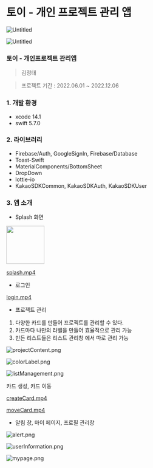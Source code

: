 # 토이 - 개인 프로젝트 관리 앱

![Untitled](%E1%84%90%E1%85%A9%E1%84%8B%E1%85%B5%20-%20%E1%84%80%E1%85%A2%E1%84%8B%E1%85%B5%E1%86%AB%20%E1%84%91%E1%85%B3%E1%84%85%E1%85%A9%E1%84%8C%E1%85%A6%E1%86%A8%E1%84%90%E1%85%B3%20%E1%84%80%E1%85%AA%E1%86%AB%E1%84%85%E1%85%B5%20%E1%84%8B%E1%85%A2%E1%86%B8%208a6f52a82d9a4383a108a8d58d80c1f9/Untitled.png)

![Untitled](%E1%84%90%E1%85%A9%E1%84%8B%E1%85%B5%20-%20%E1%84%80%E1%85%A2%E1%84%8B%E1%85%B5%E1%86%AB%20%E1%84%91%E1%85%B3%E1%84%85%E1%85%A9%E1%84%8C%E1%85%A6%E1%86%A8%E1%84%90%E1%85%B3%20%E1%84%80%E1%85%AA%E1%86%AB%E1%84%85%E1%85%B5%20%E1%84%8B%E1%85%A2%E1%86%B8%208a6f52a82d9a4383a108a8d58d80c1f9/Untitled%201.png)

### 토이 - 개인프로젝트 관리앱

> 김정태
> 

> 프로젝트 기간 : 2022.06.01 ~ 2022.12.06
> 

### 1. 개발 환경

- xcode 14.1
- swift 5.7.0

### 2. 라이브러리

- Firebase/Auth, GoogleSignIn, Firebase/Database
- Toast-Swift
- MaterialComponents/BottomSheet
- DropDown
- lottie-io
- KakaoSDKCommon, KakaoSDKAuth, KakaoSDKUser

### 3. 앱 소개

- Splash 화면
<img width="100" src="https://user-images.githubusercontent.com/53727139/205867839-cc2aa264-2a0f-4c93-b9dc-22292c572aa0.gif"/>

[splash.mp4](%E1%84%90%E1%85%A9%E1%84%8B%E1%85%B5%20-%20%E1%84%80%E1%85%A2%E1%84%8B%E1%85%B5%E1%86%AB%20%E1%84%91%E1%85%B3%E1%84%85%E1%85%A9%E1%84%8C%E1%85%A6%E1%86%A8%E1%84%90%E1%85%B3%20%E1%84%80%E1%85%AA%E1%86%AB%E1%84%85%E1%85%B5%20%E1%84%8B%E1%85%A2%E1%86%B8%208a6f52a82d9a4383a108a8d58d80c1f9/splash.mp4)

- 로그인

[login.mp4](%E1%84%90%E1%85%A9%E1%84%8B%E1%85%B5%20-%20%E1%84%80%E1%85%A2%E1%84%8B%E1%85%B5%E1%86%AB%20%E1%84%91%E1%85%B3%E1%84%85%E1%85%A9%E1%84%8C%E1%85%A6%E1%86%A8%E1%84%90%E1%85%B3%20%E1%84%80%E1%85%AA%E1%86%AB%E1%84%85%E1%85%B5%20%E1%84%8B%E1%85%A2%E1%86%B8%208a6f52a82d9a4383a108a8d58d80c1f9/login.mp4)

- 프로젝트 관리
1. 다양한 카드를 만들어 프로젝트를 관리할 수 있다.
2. 카드마다 나만의 라벨을 만들어 효율적으로 관리 가능
3. 만든 리스트들은 리스트 관리창 에서 따로 관리 가능

![projectContent.png](%E1%84%90%E1%85%A9%E1%84%8B%E1%85%B5%20-%20%E1%84%80%E1%85%A2%E1%84%8B%E1%85%B5%E1%86%AB%20%E1%84%91%E1%85%B3%E1%84%85%E1%85%A9%E1%84%8C%E1%85%A6%E1%86%A8%E1%84%90%E1%85%B3%20%E1%84%80%E1%85%AA%E1%86%AB%E1%84%85%E1%85%B5%20%E1%84%8B%E1%85%A2%E1%86%B8%208a6f52a82d9a4383a108a8d58d80c1f9/projectContent.png)

![colorLabel.png](%E1%84%90%E1%85%A9%E1%84%8B%E1%85%B5%20-%20%E1%84%80%E1%85%A2%E1%84%8B%E1%85%B5%E1%86%AB%20%E1%84%91%E1%85%B3%E1%84%85%E1%85%A9%E1%84%8C%E1%85%A6%E1%86%A8%E1%84%90%E1%85%B3%20%E1%84%80%E1%85%AA%E1%86%AB%E1%84%85%E1%85%B5%20%E1%84%8B%E1%85%A2%E1%86%B8%208a6f52a82d9a4383a108a8d58d80c1f9/colorLabel.png)

![listManagement.png](%E1%84%90%E1%85%A9%E1%84%8B%E1%85%B5%20-%20%E1%84%80%E1%85%A2%E1%84%8B%E1%85%B5%E1%86%AB%20%E1%84%91%E1%85%B3%E1%84%85%E1%85%A9%E1%84%8C%E1%85%A6%E1%86%A8%E1%84%90%E1%85%B3%20%E1%84%80%E1%85%AA%E1%86%AB%E1%84%85%E1%85%B5%20%E1%84%8B%E1%85%A2%E1%86%B8%208a6f52a82d9a4383a108a8d58d80c1f9/listManagement.png)

카드 생성, 카드 이동

[createCard.mp4](%E1%84%90%E1%85%A9%E1%84%8B%E1%85%B5%20-%20%E1%84%80%E1%85%A2%E1%84%8B%E1%85%B5%E1%86%AB%20%E1%84%91%E1%85%B3%E1%84%85%E1%85%A9%E1%84%8C%E1%85%A6%E1%86%A8%E1%84%90%E1%85%B3%20%E1%84%80%E1%85%AA%E1%86%AB%E1%84%85%E1%85%B5%20%E1%84%8B%E1%85%A2%E1%86%B8%208a6f52a82d9a4383a108a8d58d80c1f9/createCard.mp4)

[moveCard.mp4](%E1%84%90%E1%85%A9%E1%84%8B%E1%85%B5%20-%20%E1%84%80%E1%85%A2%E1%84%8B%E1%85%B5%E1%86%AB%20%E1%84%91%E1%85%B3%E1%84%85%E1%85%A9%E1%84%8C%E1%85%A6%E1%86%A8%E1%84%90%E1%85%B3%20%E1%84%80%E1%85%AA%E1%86%AB%E1%84%85%E1%85%B5%20%E1%84%8B%E1%85%A2%E1%86%B8%208a6f52a82d9a4383a108a8d58d80c1f9/moveCard.mp4)

- 알림 창, 마이 페이지, 프로필 관리창

![alert.png](%E1%84%90%E1%85%A9%E1%84%8B%E1%85%B5%20-%20%E1%84%80%E1%85%A2%E1%84%8B%E1%85%B5%E1%86%AB%20%E1%84%91%E1%85%B3%E1%84%85%E1%85%A9%E1%84%8C%E1%85%A6%E1%86%A8%E1%84%90%E1%85%B3%20%E1%84%80%E1%85%AA%E1%86%AB%E1%84%85%E1%85%B5%20%E1%84%8B%E1%85%A2%E1%86%B8%208a6f52a82d9a4383a108a8d58d80c1f9/alert.png)

![userInformation.png](%E1%84%90%E1%85%A9%E1%84%8B%E1%85%B5%20-%20%E1%84%80%E1%85%A2%E1%84%8B%E1%85%B5%E1%86%AB%20%E1%84%91%E1%85%B3%E1%84%85%E1%85%A9%E1%84%8C%E1%85%A6%E1%86%A8%E1%84%90%E1%85%B3%20%E1%84%80%E1%85%AA%E1%86%AB%E1%84%85%E1%85%B5%20%E1%84%8B%E1%85%A2%E1%86%B8%208a6f52a82d9a4383a108a8d58d80c1f9/userInformation.png)

![mypage.png](%E1%84%90%E1%85%A9%E1%84%8B%E1%85%B5%20-%20%E1%84%80%E1%85%A2%E1%84%8B%E1%85%B5%E1%86%AB%20%E1%84%91%E1%85%B3%E1%84%85%E1%85%A9%E1%84%8C%E1%85%A6%E1%86%A8%E1%84%90%E1%85%B3%20%E1%84%80%E1%85%AA%E1%86%AB%E1%84%85%E1%85%B5%20%E1%84%8B%E1%85%A2%E1%86%B8%208a6f52a82d9a4383a108a8d58d80c1f9/mypage.png)
